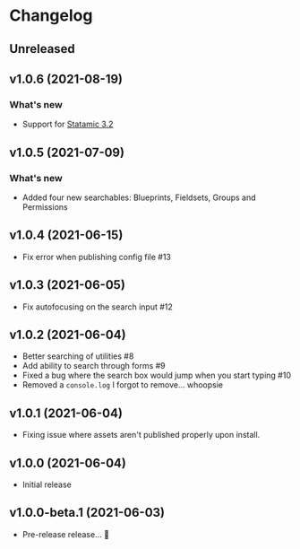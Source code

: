 # Changelog

## Unreleased

## v1.0.6 (2021-08-19)

### What's new

* Support for [Statamic 3.2](https://statamic.com/blog/statamic-3.2-beta)

## v1.0.5 (2021-07-09)

### What's new

* Added four new searchables: Blueprints, Fieldsets, Groups and Permissions

## v1.0.4 (2021-06-15)

* Fix error when publishing config file #13

## v1.0.3 (2021-06-05)

* Fix autofocusing on the search input #12

## v1.0.2 (2021-06-04)

* Better searching of utilities #8
* Add ability to search through forms #9
* Fixed a bug where the search box would jump when you start typing #10
* Removed a `console.log` I forgot to remove... whoopsie

## v1.0.1 (2021-06-04)

* Fixing issue where assets aren't published properly upon install.

## v1.0.0 (2021-06-04)

* Initial release

## v1.0.0-beta.1 (2021-06-03)

* Pre-release release... 👀
